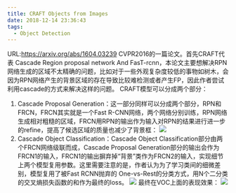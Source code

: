 ```yaml
---
title: CRAFT Objects from Images
date: 2018-12-14 23:36:43
tags:
  - Object Detection
---
```

URL:https://arxiv.org/abs/1604.03239
CVPR2016的一篇论文。首先CRAFT代表 Cascade Region proposal network And FasT-rcnn，本论文主要想解决RPN网络生成的区域不太精确的问题，比如对于一些外观复杂度较低的事物如树木，会因为RPN网络产生的背景区域的存在导致比较难检测或者产生FP，因此作者尝试利用cascade的方式来解决这样的问题。
CRAFT模型可以分成两个部分：
1. Cascade Proposal Generation：这一部分同样可以分成两个部分，RPN和FRCN，FRCN其实就是一个Fast R-CNN网络，两个网络分别训练，RPN网络生成相对粗糙的区域，FRCN用RPN的输出作为输入对RPN的结果进行进一步的refine，提高了候选区域的质量也减少了背景框：
![](CRAFT-Objects-from-Images-image002.png)
2. Cascade Object Classification：Cascade Object Classification部分由两个FRCN网络级联而成，Cascade Proposal Generation部分的输出会作为FRCN1的输入，FRCN1的输出摒弃掉“背景”类作为FRCN2的输入，实现细节上两个模型复用参数。这里需要注意的是，作者认为为了学习类间的细微差别，模型复用了被Fast RCNN抛弃的 One-vs-Rest的分类方式，用N个二分类的交叉熵损失函数的和作为最终的loss。
![](CRAFT-Objects-from-Images-image003.png)
最终在VOC上面的表现效果：
![](CRAFT-Objects-from-Images-image004.png)
